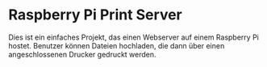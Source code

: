 # Raspberry Pi Print Server

Dies ist ein einfaches Projekt, das einen Webserver auf einem Raspberry Pi hostet. Benutzer können Dateien hochladen, die dann über einen angeschlossenen Drucker gedruckt werden.
